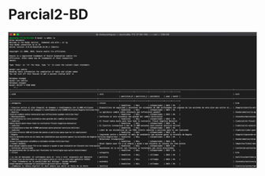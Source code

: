 # Parcial2-BD

![Aquí la descripción de la imagen por si no carga](https://github.com/shelsyrod/Parcial2-BD/blob/master/TerminalMySql.png)
